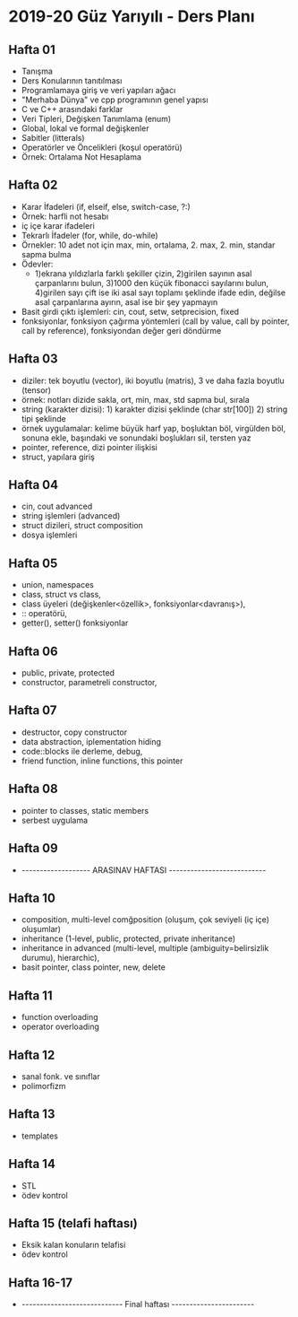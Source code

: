 # 2019-20 Güz Yarıyılı - Ders Planı

## Hafta 01
* Tanışma
* Ders Konularının tanıtılması
* Programlamaya giriş ve veri yapıları ağacı
* "Merhaba Dünya" ve cpp programının genel yapısı
* C ve C++ arasındaki farklar
* Veri Tipleri, Değişken Tanımlama (enum)
* Global, lokal ve formal değişkenler
* Sabitler (litterals)
* Operatörler ve Öncelikleri (koşul operatörü)
* Örnek: Ortalama Not Hesaplama
  
## Hafta 02
* Karar İfadeleri (if, elseif, else, switch-case, ?:)
* Örnek: harfli not hesabı
* iç içe karar ifadeleri
* Tekrarlı İfadeler (for, while, do-while)
* Örnekler: 10 adet not için max, min, ortalama, 2. max, 2. min, standar sapma bulma
* Ödevler: 
  * 1)ekrana yıldızlarla farklı şekiller çizin, 2)girilen sayının asal çarpanlarını bulun, 3)1000 den küçük fibonacci sayılarını bulun, 4)girilen sayı çift ise iki asal sayı toplamı şeklinde ifade edin, değilse asal çarpanlarına ayırın, asal ise bir şey yapmayın
* Basit girdi çıktı işlemleri: cin, cout, setw, setprecision, fixed
* fonksiyonlar, fonksiyon çağırma yöntemleri (call by value, call by pointer, call by reference), fonksiyondan değer geri döndürme
  
## Hafta 03
* diziler: tek boyutlu (vector), iki boyutlu (matris), 3 ve daha fazla boyutlu (tensor)
* örnek: notları dizide sakla, ort, min, max, std sapma bul, sırala
* string (karakter dizisi): 1) karakter dizisi şeklinde (char str[100]) 2) string tipi şeklinde
* örnek uygulamalar: kelime büyük harf yap, boşluktan böl, virgülden böl, sonuna ekle, başındaki ve sonundaki boşlukları sil, tersten yaz
* pointer, reference, dizi pointer ilişkisi
* struct, yapılara giriş
  
## Hafta 04
* cin, cout advanced
* string işlemleri (advanced)
* struct dizileri, struct composition
* dosya işlemleri

## Hafta 05
* union, namespaces
* class, struct vs class, 
* class üyeleri (değişkenler<özellik>, fonksiyonlar<davranış>), 
* :: operatörü, 
* getter(), setter() fonksiyonlar
  
  
## Hafta 06
* public, private, protected
* constructor, parametreli constructor, 

## Hafta 07
* destructor, copy constructor
* data abstraction, iplementation hiding
* code::blocks ile derleme, debug,
* friend function, inline functions, this pointer

## Hafta 08
* pointer to classes, static members
* serbest uygulama

## Hafta 09
* ------------------- ARASINAV HAFTASI ---------------------------

## Hafta 10
* composition, multi-level comğposition (oluşum, çok seviyeli (iç içe) oluşumlar)
* inheritance (1-level, public, protected, private inheritance)
* inheritance in advanced (multi-level, multiple (ambiguity=belirsizlik durumu), hierarchic),
* basit pointer, class pointer, new, delete
  
## Hafta 11
* function overloading
* operator overloading

## Hafta 12
* sanal fonk. ve sınıflar
* polimorfizm
  
## Hafta 13
* templates
  
## Hafta 14
* STL
* ödev kontrol

## Hafta 15 (telafi haftası)
* Eksik kalan konuların telafisi
* ödev kontrol

## Hafta 16-17
* ---------------------------- Final haftası -----------------------

